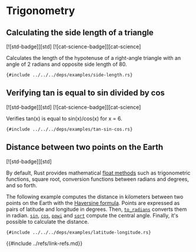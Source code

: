 # Trigonometry

## Calculating the side length of a triangle

[![std-badge]][std] [![cat-science-badge]][cat-science]

Calculates the length of the hypotenuse of a right-angle triangle with an angle of 2 radians and opposite side length of 80.

```rust,editable
{#include ../../../deps/examples/side-length.rs}
```

## Verifying tan is equal to sin divided by cos

[![std-badge]][std] [![cat-science-badge]][cat-science]

Verifies tan(x) is equal to sin(x)/cos(x) for x = 6.

```rust,editable
{#include ../../../deps/examples/tan-sin-cos.rs}
```

## Distance between two points on the Earth

[![std-badge]][std]

By default, Rust provides mathematical [float methods] such as
trigonometric functions, square root, conversion functions between
radians and degrees, and so forth.

The following example computes the distance in kilometers between two
points on the Earth with the [Haversine formula]. Points are expressed
as pairs of latitude and longitude in degrees. Then, [`to_radians`]
converts them in radian. [`sin`], [`cos`], [`powi`] and [`sqrt`]
compute the central angle. Finally, it's possible to calculate the
distance.

```rust,editable
{#include ../../../deps/examples/latitude-longitude.rs}
```

[float methods]: https://doc.rust-lang.org/std/primitive.f64.html#methods
[`to_radians`]: https://doc.rust-lang.org/std/primitive.f64.html#method.to_radians
[`sin`]: https://doc.rust-lang.org/std/primitive.f64.html#method.sin
[`cos`]: https://doc.rust-lang.org/std/primitive.f64.html#method.cos
[`powi`]: https://doc.rust-lang.org/std/primitive.f64.html#method.powi
[`sqrt`]: https://doc.rust-lang.org/std/primitive.f64.html#method.sqrt
[Haversine formula]: https://en.wikipedia.org/wiki/Haversine_formula
{{#include ../refs/link-refs.md}}

